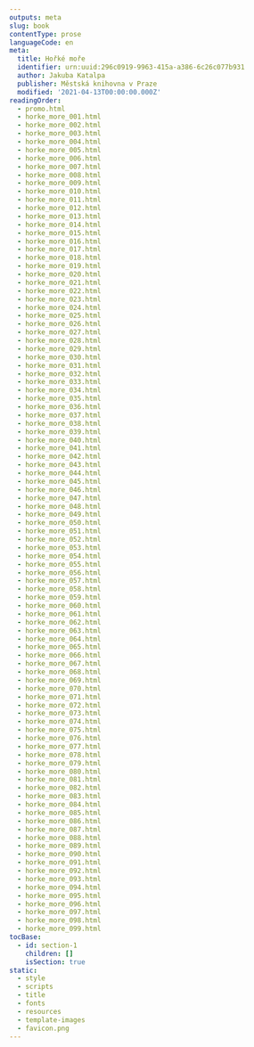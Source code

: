 ```yaml
---
outputs: meta
slug: book
contentType: prose
languageCode: en
meta:
  title: Hořké moře
  identifier: urn:uuid:296c0919-9963-415a-a386-6c26c077b931
  author: Jakuba Katalpa
  publisher: Městská knihovna v Praze
  modified: '2021-04-13T00:00:00.000Z'
readingOrder:
  - promo.html
  - horke_more_001.html
  - horke_more_002.html
  - horke_more_003.html
  - horke_more_004.html
  - horke_more_005.html
  - horke_more_006.html
  - horke_more_007.html
  - horke_more_008.html
  - horke_more_009.html
  - horke_more_010.html
  - horke_more_011.html
  - horke_more_012.html
  - horke_more_013.html
  - horke_more_014.html
  - horke_more_015.html
  - horke_more_016.html
  - horke_more_017.html
  - horke_more_018.html
  - horke_more_019.html
  - horke_more_020.html
  - horke_more_021.html
  - horke_more_022.html
  - horke_more_023.html
  - horke_more_024.html
  - horke_more_025.html
  - horke_more_026.html
  - horke_more_027.html
  - horke_more_028.html
  - horke_more_029.html
  - horke_more_030.html
  - horke_more_031.html
  - horke_more_032.html
  - horke_more_033.html
  - horke_more_034.html
  - horke_more_035.html
  - horke_more_036.html
  - horke_more_037.html
  - horke_more_038.html
  - horke_more_039.html
  - horke_more_040.html
  - horke_more_041.html
  - horke_more_042.html
  - horke_more_043.html
  - horke_more_044.html
  - horke_more_045.html
  - horke_more_046.html
  - horke_more_047.html
  - horke_more_048.html
  - horke_more_049.html
  - horke_more_050.html
  - horke_more_051.html
  - horke_more_052.html
  - horke_more_053.html
  - horke_more_054.html
  - horke_more_055.html
  - horke_more_056.html
  - horke_more_057.html
  - horke_more_058.html
  - horke_more_059.html
  - horke_more_060.html
  - horke_more_061.html
  - horke_more_062.html
  - horke_more_063.html
  - horke_more_064.html
  - horke_more_065.html
  - horke_more_066.html
  - horke_more_067.html
  - horke_more_068.html
  - horke_more_069.html
  - horke_more_070.html
  - horke_more_071.html
  - horke_more_072.html
  - horke_more_073.html
  - horke_more_074.html
  - horke_more_075.html
  - horke_more_076.html
  - horke_more_077.html
  - horke_more_078.html
  - horke_more_079.html
  - horke_more_080.html
  - horke_more_081.html
  - horke_more_082.html
  - horke_more_083.html
  - horke_more_084.html
  - horke_more_085.html
  - horke_more_086.html
  - horke_more_087.html
  - horke_more_088.html
  - horke_more_089.html
  - horke_more_090.html
  - horke_more_091.html
  - horke_more_092.html
  - horke_more_093.html
  - horke_more_094.html
  - horke_more_095.html
  - horke_more_096.html
  - horke_more_097.html
  - horke_more_098.html
  - horke_more_099.html
tocBase:
  - id: section-1
    children: []
    isSection: true
static:
  - style
  - scripts
  - title
  - fonts
  - resources
  - template-images
  - favicon.png
---
```

